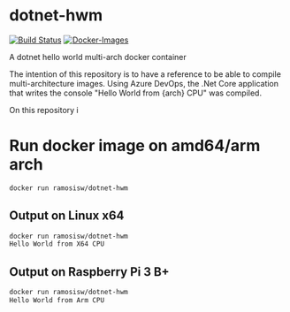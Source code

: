 # dotnet-hwm
[![Build Status](https://dev.azure.com/ramosisw/dotnet-hwm/_apis/build/status/ramosisw.dotnet-hwm?branchName=master)](https://dev.azure.com/ramosisw/dotnet-hwm/_build/latest?definitionId=5&branchName=master) [![Docker-Images](https://img.shields.io/badge/docker-ramosisw/dotnet--hwm-blue.svg?logo=docker)](https://hub.docker.com/r/ramosisw/dotnet-hwm)

A dotnet hello world multi-arch docker container

The intention of this repository is to have a reference to be able to compile multi-architecture images.
Using Azure DevOps, the .Net Core application that writes the console "Hello World from {arch} CPU" was compiled.


On this repository i

# Run docker image on amd64/arm arch
```sh
docker run ramosisw/dotnet-hwm
```

## Output on Linux x64
```sh
docker run ramosisw/dotnet-hwm
Hello World from X64 CPU
```

## Output on Raspberry Pi 3 B+
```sh
docker run ramosisw/dotnet-hwm
Hello World from Arm CPU
```

